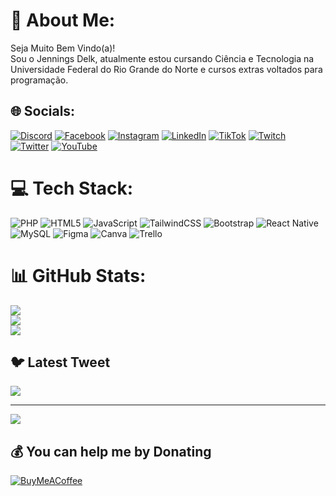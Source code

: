 # 💫 About Me:
Seja Muito Bem Vindo(a)!<br>Sou o Jennings Delk,  atualmente estou cursando Ciência e Tecnologia na Universidade Federal do Rio Grande do Norte e cursos extras voltados para programação.<br>


## 🌐 Socials:
[![Discord](https://img.shields.io/badge/Discord-%237289DA.svg?logo=discord&logoColor=white)](https://discord.gg/Delk#3052) [![Facebook](https://img.shields.io/badge/Facebook-%231877F2.svg?logo=Facebook&logoColor=white)](https://facebook.com/https://www.facebook.com/JenningsDelk) [![Instagram](https://img.shields.io/badge/Instagram-%23E4405F.svg?logo=Instagram&logoColor=white)](https://instagram.com/jenningsdelk) [![LinkedIn](https://img.shields.io/badge/LinkedIn-%230077B5.svg?logo=linkedin&logoColor=white)](https://linkedin.com/in/https://www.linkedin.com/in/jennings-delk-81538215a/) [![TikTok](https://img.shields.io/badge/TikTok-%23000000.svg?logo=TikTok&logoColor=white)](https://tiktok.com/@jenningsdelk) [![Twitch](https://img.shields.io/badge/Twitch-%239146FF.svg?logo=Twitch&logoColor=white)](https://twitch.tv/jenningsdelk) [![Twitter](https://img.shields.io/badge/Twitter-%231DA1F2.svg?logo=Twitter&logoColor=white)](https://twitter.com/jenningsdelk) [![YouTube](https://img.shields.io/badge/YouTube-%23FF0000.svg?logo=YouTube&logoColor=white)](https://youtube.com/@jenningsdelk) 

# 💻 Tech Stack:
![PHP](https://img.shields.io/badge/php-%23777BB4.svg?style=for-the-badge&logo=php&logoColor=white) ![HTML5](https://img.shields.io/badge/html5-%23E34F26.svg?style=for-the-badge&logo=html5&logoColor=white) ![JavaScript](https://img.shields.io/badge/javascript-%23323330.svg?style=for-the-badge&logo=javascript&logoColor=%23F7DF1E) ![TailwindCSS](https://img.shields.io/badge/tailwindcss-%2338B2AC.svg?style=for-the-badge&logo=tailwind-css&logoColor=white) ![Bootstrap](https://img.shields.io/badge/bootstrap-%23563D7C.svg?style=for-the-badge&logo=bootstrap&logoColor=white) ![React Native](https://img.shields.io/badge/react_native-%2320232a.svg?style=for-the-badge&logo=react&logoColor=%2361DAFB) ![MySQL](https://img.shields.io/badge/mysql-%2300f.svg?style=for-the-badge&logo=mysql&logoColor=white) 	![Figma](https://img.shields.io/badge/figma-%23F24E1E.svg?style=for-the-badge&logo=figma&logoColor=white) ![Canva](https://img.shields.io/badge/Canva-%2300C4CC.svg?style=for-the-badge&logo=Canva&logoColor=white) ![Trello](https://img.shields.io/badge/Trello-%23026AA7.svg?style=for-the-badge&logo=Trello&logoColor=white)
# 📊 GitHub Stats:
![](https://github-readme-stats.vercel.app/api?username=jenningsdelk&theme=blue-green&hide_border=false&include_all_commits=true&count_private=true)<br/>
![](https://github-readme-streak-stats.herokuapp.com/?user=jenningsdelk&theme=blue-green&hide_border=false)<br/>
![](https://github-readme-stats.vercel.app/api/top-langs/?username=jenningsdelk&theme=blue-green&hide_border=false&include_all_commits=true&count_private=true&layout=compact)

## 🐦 Latest Tweet
[![](https://gtce.itsvg.in/api?username=jenningsdelk)](https://github.com/VishwaGauravIn/github-twitter-card-embed)

---
[![](https://visitcount.itsvg.in/api?id=jenningsdelk&icon=0&color=0)](https://visitcount.itsvg.in)

  ## 💰 You can help me by Donating
  [![BuyMeACoffee](https://img.shields.io/badge/Buy%20Me%20a%20Coffee-ffdd00?style=for-the-badge&logo=buy-me-a-coffee&logoColor=black)](https://buymeacoffee.com/jenningsdelk) 

  
<!-- Proudly created with GPRM ( https://gprm.itsvg.in ) -->
